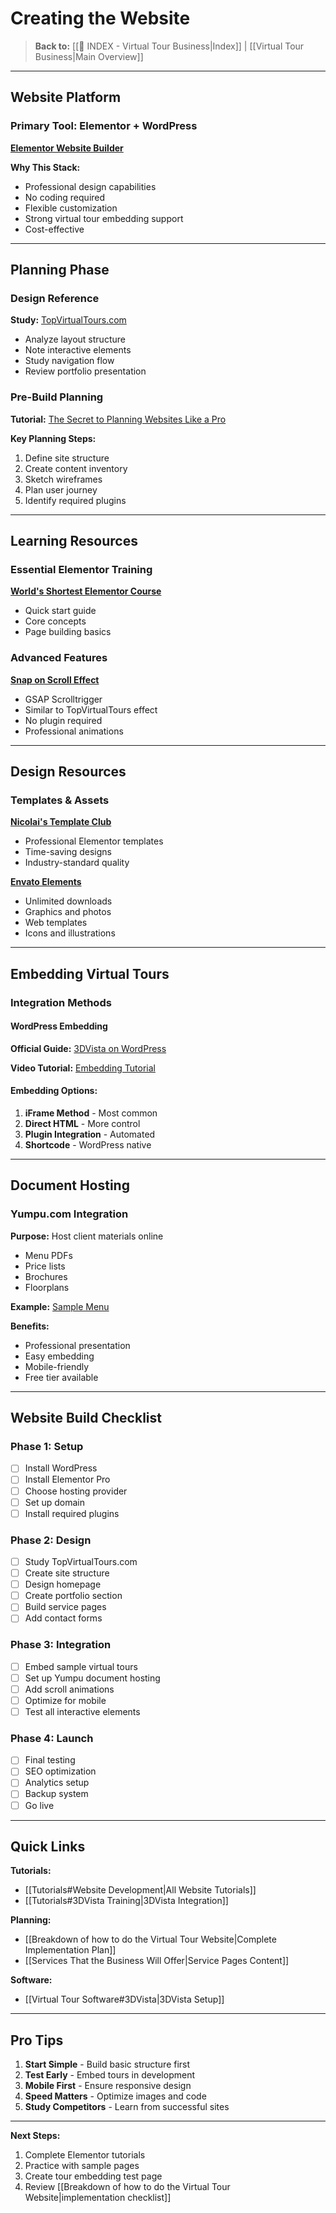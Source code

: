 # Creating the Website

> **Back to:** [[📍 INDEX - Virtual Tour Business|Index]] | [[Virtual Tour Business|Main Overview]]

---

## Website Platform

### Primary Tool: Elementor + WordPress
**[Elementor Website Builder](https://elementor.com/?cxd=216842_1861898&utm_source=elementor&utm_medium=affiliate&utm_campaign=216842&utm_content=cx&affid=216842)**

**Why This Stack:**
- Professional design capabilities
- No coding required
- Flexible customization
- Strong virtual tour embedding support
- Cost-effective

---

## Planning Phase

### Design Reference
**Study:** [TopVirtualTours.com](https://topvirtualtours.com)
- Analyze layout structure
- Note interactive elements
- Study navigation flow
- Review portfolio presentation

### Pre-Build Planning
**Tutorial:** [The Secret to Planning Websites Like a Pro](https://www.youtube.com/watch?v=JPaTiHM8fio)

**Key Planning Steps:**
1. Define site structure
2. Create content inventory
3. Sketch wireframes
4. Plan user journey
5. Identify required plugins

---

## Learning Resources

### Essential Elementor Training
**[World's Shortest Elementor Course](https://www.youtube.com/watch?v=MQmVwp-3gKE)**
- Quick start guide
- Core concepts
- Page building basics

### Advanced Features
**[Snap on Scroll Effect](https://www.youtube.com/watch?v=Zl-MS9TY8_w)**
- GSAP Scrolltrigger
- Similar to TopVirtualTours effect
- No plugin required
- Professional animations

---

## Design Resources

### Templates & Assets
**[Nicolai's Template Club](https://nicolaipalmkvist.com/?utm_source=youtube&utm_medium=subscription&utm_campaign=next-level-video)**
- Professional Elementor templates
- Time-saving designs
- Industry-standard quality

**[Envato Elements](https://elements.envato.com/)**
- Unlimited downloads
- Graphics and photos
- Web templates
- Icons and illustrations

---

## Embedding Virtual Tours

### Integration Methods

#### WordPress Embedding
**Official Guide:** [3DVista on WordPress](https://www.3dvista.com/en/kb/faqs/general/how-to-use-the-virtual-tour-on-my-own-website-wordpress-wix-custom-html/)

**Video Tutorial:** [Embedding Tutorial](https://www.youtube.com/watch?v=I8q68fVIe0E)

#### Embedding Options:
1. **iFrame Method** - Most common
2. **Direct HTML** - More control
3. **Plugin Integration** - Automated
4. **Shortcode** - WordPress native

---

## Document Hosting

### Yumpu.com Integration
**Purpose:** Host client materials online
- Menu PDFs
- Price lists
- Brochures
- Floorplans

**Example:** [Sample Menu](https://www.yumpu.com/en/document/read/65802275/full-a-la-cart-menu-latest-updated-march-2025)

**Benefits:**
- Professional presentation
- Easy embedding
- Mobile-friendly
- Free tier available

---

## Website Build Checklist

### Phase 1: Setup
- [ ] Install WordPress
- [ ] Install Elementor Pro
- [ ] Choose hosting provider
- [ ] Set up domain
- [ ] Install required plugins

### Phase 2: Design
- [ ] Study TopVirtualTours.com
- [ ] Create site structure
- [ ] Design homepage
- [ ] Create portfolio section
- [ ] Build service pages
- [ ] Add contact forms

### Phase 3: Integration
- [ ] Embed sample virtual tours
- [ ] Set up Yumpu document hosting
- [ ] Add scroll animations
- [ ] Optimize for mobile
- [ ] Test all interactive elements

### Phase 4: Launch
- [ ] Final testing
- [ ] SEO optimization
- [ ] Analytics setup
- [ ] Backup system
- [ ] Go live

---

## Quick Links

**Tutorials:**
- [[Tutorials#Website Development|All Website Tutorials]]
- [[Tutorials#3DVista Training|3DVista Integration]]

**Planning:**
- [[Breakdown of how to do the Virtual Tour Website|Complete Implementation Plan]]
- [[Services That the Business Will Offer|Service Pages Content]]

**Software:**
- [[Virtual Tour Software#3DVista|3DVista Setup]]

---

## Pro Tips

1. **Start Simple** - Build basic structure first
2. **Test Early** - Embed tours in development
3. **Mobile First** - Ensure responsive design
4. **Speed Matters** - Optimize images and code
5. **Study Competitors** - Learn from successful sites

---

**Next Steps:**
1. Complete Elementor tutorials
2. Practice with sample pages
3. Create tour embedding test page
4. Review [[Breakdown of how to do the Virtual Tour Website|implementation checklist]]